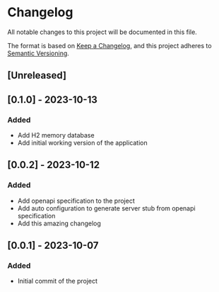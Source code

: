 # Changelog

All notable changes to this project will be documented in this file.

The format is based on [Keep a Changelog](https://keepachangelog.com/en/1.0.0/),
and this project adheres to [Semantic Versioning](https://semver.org/spec/v2.0.0.html).

## [Unreleased]

## [0.1.0] - 2023-10-13

### Added

- Add H2 memory database
- Add initial working version of the application

## [0.0.2] - 2023-10-12

### Added

- Add openapi specification to the project
- Add auto configuration to generate server stub from openapi specification
- Add this amazing changelog

## [0.0.1] - 2023-10-07

### Added

- Initial commit of the project